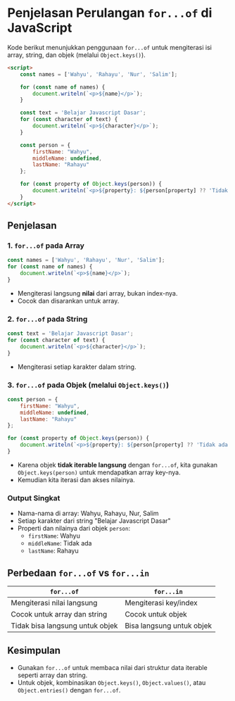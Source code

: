 # Penjelasan Perulangan `for...of` di JavaScript

Kode berikut menunjukkan penggunaan `for...of` untuk mengiterasi isi array, string, dan objek (melalui `Object.keys()`).

```html
<script>
    const names = ['Wahyu', 'Rahayu', 'Nur', 'Salim'];

    for (const name of names) {
        document.writeln(`<p>${name}</p>`);
    }

    const text = 'Belajar Javascript Dasar';
    for (const character of text) {
        document.writeln(`<p>${character}</p>`);
    }

    const person = {
        firstName: "Wahyu",
        middleName: undefined,
        lastName: "Rahayu"
    };

    for (const property of Object.keys(person)) {
        document.writeln(`<p>${property}: ${person[property] ?? 'Tidak ada'}</p>`);
    }
</script>
```

## Penjelasan

### 1. `for...of` pada Array

```javascript
const names = ['Wahyu', 'Rahayu', 'Nur', 'Salim'];
for (const name of names) {
    document.writeln(`<p>${name}</p>`);
}
```

- Mengiterasi langsung **nilai** dari array, bukan index-nya.
- Cocok dan disarankan untuk array.

### 2. `for...of` pada String

```javascript
const text = 'Belajar Javascript Dasar';
for (const character of text) {
    document.writeln(`<p>${character}</p>`);
}
```

- Mengiterasi setiap karakter dalam string.

### 3. `for...of` pada Objek (melalui `Object.keys()`)

```javascript
const person = {
    firstName: "Wahyu",
    middleName: undefined,
    lastName: "Rahayu"
};

for (const property of Object.keys(person)) {
    document.writeln(`<p>${property}: ${person[property] ?? 'Tidak ada'}</p>`);
}
```

- Karena objek **tidak iterable langsung** dengan `for...of`, kita gunakan `Object.keys(person)` untuk mendapatkan array key-nya.
- Kemudian kita iterasi dan akses nilainya.

### Output Singkat

- Nama-nama di array: Wahyu, Rahayu, Nur, Salim
- Setiap karakter dari string "Belajar Javascript Dasar"
- Properti dan nilainya dari objek `person`:
  - `firstName`: Wahyu
  - `middleName`: Tidak ada
  - `lastName`: Rahayu

## Perbedaan `for...of` vs `for...in`

| `for...of`                      | `for...in`                        |
|-------------------------------|----------------------------------|
| Mengiterasi nilai langsung     | Mengiterasi key/index            |
| Cocok untuk array dan string   | Cocok untuk objek                |
| Tidak bisa langsung untuk objek| Bisa langsung untuk objek        |

## Kesimpulan

- Gunakan `for...of` untuk membaca nilai dari struktur data iterable seperti array dan string.
- Untuk objek, kombinasikan `Object.keys()`, `Object.values()`, atau `Object.entries()` dengan `for...of`.
